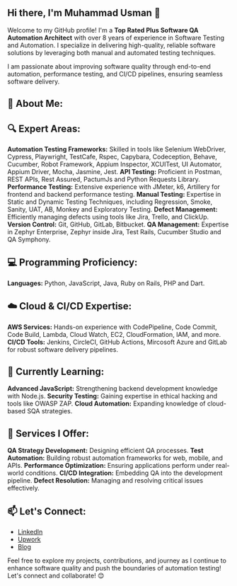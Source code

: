 ## Hi there, I'm Muhammad Usman 👋

Welcome to my GitHub profile! I'm a **Top Rated Plus Software QA Automation Architect** with over 8 years of experience in Software Testing and Automation. I specialize in delivering high-quality, reliable software solutions by leveraging both manual and automated testing techniques.

I am passionate about improving software quality through end-to-end automation, performance testing, and CI/CD pipelines, ensuring seamless software delivery.

## 🚀 About Me:

## 🔍 Expert Areas:

**Automation Testing Frameworks:** Skilled in tools like Selenium WebDriver, Cypress, Playwright, TestCafe, Rspec, Capybara, Codeception, Behave, Cucumber, Robot Framework, Appium Inspector, XCUITest, UI Automator, Appium Driver, Mocha, Jasmine, Jest.
**API Testing:** Proficient in Postman, REST APIs, Rest Assured, PactumJs and Python Requests Library.
**Performance Testing:** Extensive experience with JMeter, k6, Artillery for frontend and backend performance testing.
**Manual Testing:** Expertise in Static and Dynamic Testing Techniques, including Regression, Smoke, Sanity, UAT, AB, Monkey and Exploratory Testing.
**Defect Management:** Efficiently managing defects using tools like Jira, Trello, and ClickUp.
**Version Control:** Git, GitHub, GitLab, Bitbucket.
**QA Management:** Expertise in Zephyr Enterprise, Zephyr inside Jira, Test Rails, Cucumber Studio and QA Symphony. 

## 💻 Programming Proficiency:

**Languages:** Python, JavaScript, Java, Ruby on Rails, PHP and Dart.

## ☁️ Cloud & CI/CD Expertise:

**AWS Services:** Hands-on experience with CodePipeline, Code Commit, Code Build, Lambda, Cloud Watch, EC2, CloudFormation, IAM, and more.
**CI/CD Tools:** Jenkins, CircleCI, GitHub Actions, Mircosoft Azure and GitLab for robust software delivery pipelines.

## 🌱 Currently Learning:

**Advanced JavaScript:** Strengthening backend development knowledge with Node.js.
**Security Testing:** Gaining expertise in ethical hacking and tools like OWASP ZAP.
**Cloud Automation:** Expanding knowledge of cloud-based SQA strategies.

## 💼 Services I Offer:

**QA Strategy Development:** Designing efficient QA processes.
**Test Automation:** Building robust automation frameworks for web, mobile, and APIs.
**Performance Optimization:** Ensuring applications perform under real-world conditions.
**CI/CD Integration:** Embedding QA into the development pipeline.
**Defect Resolution:** Managing and resolving critical issues effectively.

<!-- ## 📈 GitHub Stats:

![Your GitHub Stats](https://github-readme-stats.vercel.app/api?username=usman-sardar&show_icons=true&hide_title=true&count_private=true&hide=prs&theme=radical)  -->

## 📫 Let's Connect:

- [LinkedIn](https://www.linkedin.com/in/sdet-muhammadusman/)
- [Upwork](https://www.upwork.com/freelancers/link2muhammadusman)
- [Blog](https://medium.com/@link2muhammadusman)

Feel free to explore my projects, contributions, and journey as I continue to enhance software quality and push the boundaries of automation testing! Let's connect and collaborate! 😊
